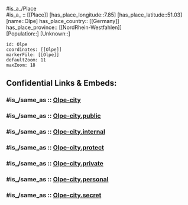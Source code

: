 ﻿---
confidential: public
isDeleted: false
location:
- 51.03
- 7.85
mapmarker: city
mapzoom:
- 7
- 12
SpocWebEntityId: 33104
tags:
- geo/City
type: City
---

#is_a_/Place  
#is_a_ :: [[Place]] 
[has_place_longitude::7.85] 
[has_place_latitude::51.03] 
[name::Olpe] 
has_place_country:: [[Germany]]  
has_place_province:: [[NordRhein-Westfahlen]]  
[Population::] 
[Unknown::] 


```leaflet
id: Olpe
coordinates: [[Olpe]] 
markerFile: [[Olpe]] 
defaultZoom: 11 
maxZoom: 18
```


## Confidential Links & Embeds: 

### #is_/same_as :: [Olpe-city](/_Standards/Earth/Continent/Europe/Europe~Central/Germany/Germany~West/Nordrhein-Westfalen/counties~NW/Olpe/cities~Olpe/Olpe-city.md) 

### #is_/same_as :: [Olpe-city.public](/_public/Earth/Continent/Europe/Europe~Central/Germany/Germany~West/Nordrhein-Westfalen/counties~NW/Olpe/cities~Olpe/Olpe-city.public.md) 

### #is_/same_as :: [Olpe-city.internal](/_internal/Earth/Continent/Europe/Europe~Central/Germany/Germany~West/Nordrhein-Westfalen/counties~NW/Olpe/cities~Olpe/Olpe-city.internal.md) 

### #is_/same_as :: [Olpe-city.protect](/_protect/Earth/Continent/Europe/Europe~Central/Germany/Germany~West/Nordrhein-Westfalen/counties~NW/Olpe/cities~Olpe/Olpe-city.protect.md) 

### #is_/same_as :: [Olpe-city.private](/_private/Earth/Continent/Europe/Europe~Central/Germany/Germany~West/Nordrhein-Westfalen/counties~NW/Olpe/cities~Olpe/Olpe-city.private.md) 

### #is_/same_as :: [Olpe-city.personal](/_personal/Earth/Continent/Europe/Europe~Central/Germany/Germany~West/Nordrhein-Westfalen/counties~NW/Olpe/cities~Olpe/Olpe-city.personal.md) 

### #is_/same_as :: [Olpe-city.secret](/_secret/Earth/Continent/Europe/Europe~Central/Germany/Germany~West/Nordrhein-Westfalen/counties~NW/Olpe/cities~Olpe/Olpe-city.secret.md)

